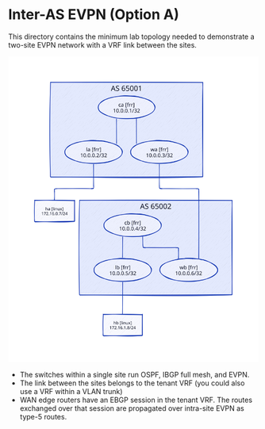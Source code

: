 # Inter-AS EVPN (Option A)

This directory contains the minimum lab topology needed to demonstrate a two-site EVPN network with a VRF link between the sites.

![](inter-as-topology.svg)

* The switches within a single site run OSPF, IBGP full mesh, and EVPN.
* The link between the sites belongs to the tenant VRF (you could also use a VRF within a VLAN trunk)
* WAN edge routers have an EBGP session in the tenant VRF. The routes exchanged over that session are propagated over intra-site EVPN as type-5 routes.
